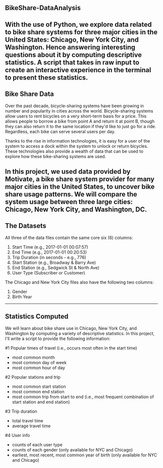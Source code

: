 BikeShare-DataAnalysis
-------------------------
With the use of Python, we explore data related to bike share systems for three major cities in the United States: Chicago, New York City, and Washington.
Hence answering interesting questions about it by computing descriptive statistics.
A script that takes in raw input to create an interactive experience in the terminal to present these statistics.
----------------------------------------------------

Bike Share Data
-------------------------
Over the past decade, bicycle-sharing systems have been growing in number and popularity in cities across the world.
Bicycle-sharing systems allow users to rent bicycles on a very short-term basis for a price.
This allows people to borrow a bike from point A and return it at point B, though they can also return it to the same location if they'd like to just go for a ride.
Regardless, each bike can serve several users per day.

Thanks to the rise in information technologies, it is easy for a user of the system to access a dock within the system to unlock or return bicycles.
These technologies also provide a wealth of data that can be used to explore how these bike-sharing systems are used.

In this project, we used data provided by Motivate, a bike share system provider for many major cities in the United States, to uncover bike share usage patterns.
We will compare the system usage between three large cities: Chicago, New York City, and Washington, DC.
----------------------------------------------------

The Datasets
-------------------------
All three of the data files contain the same core six (6) columns:
1. Start Time (e.g., 2017-01-01 00:07:57)
2. End Time (e.g., 2017-01-01 00:20:53)
3. Trip Duration (in seconds - e.g., 776)
4. Start Station (e.g., Broadway & Barry Ave)
5. End Station (e.g., Sedgwick St & North Ave)
6. User Type (Subscriber or Customer)

The Chicago and New York City files also have the following two columns:
1. Gender
2. Birth Year
----------------------------------------------------

Statistics Computed
-------------------------
We will learn about bike share use in Chicago, New York City, and Washington by computing a variety of descriptive statistics.
In this project, I'll write a script to provide the following information:

#1 Popular times of travel (i.e., occurs most often in the start time)
- most common month
- most common day of week
- most common hour of day

#2 Popular stations and trip
- most common start station
- most common end station
- most common trip from start to end (i.e., most frequent combination of start station and end station)

#3 Trip duration
- total travel time
- average travel time

#4 User info
- counts of each user type
- counts of each gender (only available for NYC and Chicago)
- earliest, most recent, most common year of birth (only available for NYC and Chicago)
